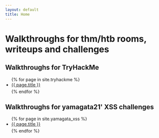 ```yaml
---
layout: default
title: Home
---
```


<style>
ul {
  list-style-type: disc;
  padding-left: 20px;
}

ul li {
  display: list-item; /* assicura che i li siano blocchi */
  margin-bottom: 5px;
}
</style>

# Walkthroughs for thm/htb rooms, writeups and challenges 

## Walkthroughs for TryHackMe

<ul>
  {% for page in site.tryhackme %}
    <li><a href="{{ page.url }}">{{ page.title }}</a></li>
  {% endfor %}
</ul>

## Walkthroughs for yamagata21' XSS challenges

<ul>
  {% for page in site.yamagata_xss %}
    <li><a href="{{ page.url }}">{{ page.title }}</a></li>
  {% endfor %}
</ul>